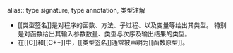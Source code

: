 alias:: type signature, type annotation, 类型注解

- [[类型签名]]是对程序的函数、方法、子过程、以及变量等给出其类型。
  特别是对函数给出其输入参数数量、类型与次序及输出结果的类型。
- 在[[C]]和[[C++]]中，[[类型签名]]通常被声明为[[函数原型]]。